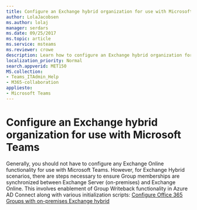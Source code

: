 ```yaml
---
title: Configure an Exchange hybrid organization for use with Microsoft Teams
author: LolaJacobsen
ms.author: lolaj
manager: serdars
ms.date: 09/25/2017
ms.topic: article
ms.service: msteams
ms.reviewer: crowe
description: Learn how to configure an Exchange hybrid organization for use with Microsoft Teams.
localization_priority: Normal
search.appverid: MET150
MS.collection: 
- Teams_ITAdmin_Help
- M365-collaboration
appliesto: 
- Microsoft Teams
---
```


Configure an Exchange hybrid organization for use with Microsoft Teams
======================================================================

Generally, you should not have to configure any Exchange Online functionality for use with Microsoft Teams. However, for Exchange Hybrid scenarios, there are steps necessary to ensure Group memberships are synchronized between Exchange Server (on-premises) and Exchange Online. This involves enablement of Group Writeback functionality in Azure AD Connect along with various initialization scripts: [Configure Office 365 Groups with on-premises Exchange hybrid](https://go.microsoft.com/fwlink/?linkid=854389)
